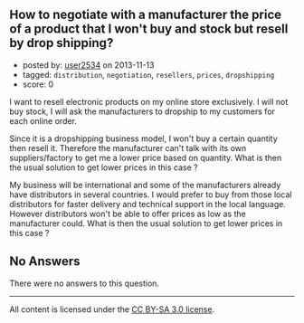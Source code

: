 ## How to negotiate with a manufacturer the price of a product that I won't buy and stock but resell by drop shipping?

- posted by: [user2534](https://stackexchange.com/users/-1/11390-user2534) on 2013-11-13
- tagged: `distribution`, `negotiation`, `resellers`, `prices`, `dropshipping`
- score: 0

<p>I want to resell electronic products on my online store exclusively. I will not buy stock, I will ask the manufacturers to dropship to my customers for each online order.  </p>

<p>Since it is a dropshipping business model, I won't buy a certain quantity then resell it. Therefore the manufacturer can't talk with its own suppliers/factory to get me a lower price based on quantity. What is then the usual solution to get lower prices in this case ?  </p>

<p>My business will be international and some of the manufacturers already have distributors in several countries. I would prefer to buy from those local distributors for faster delivery and technical support in the local language. However distributors won't be able to offer prices as low as the manufacturer could. What is then the usual solution to get lower prices in this case ?</p>


## No Answers

There were no answers to this question.


---

All content is licensed under the [CC BY-SA 3.0 license](https://creativecommons.org/licenses/by-sa/3.0/).
